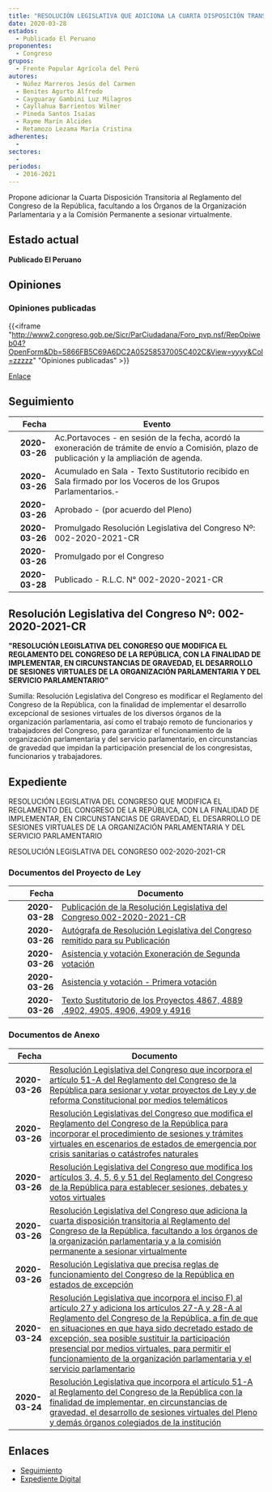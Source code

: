 ```yaml
---
title: "RESOLUCIÓN LEGISLATIVA QUE ADICIONA LA CUARTA DISPOSICIÓN TRANSITORIA AL REGLAMENTO DEL CONGRESO DE LA REPÚBLICA, FACULTANDO A LOS ÓRGANOS DE LA ORGANIZACIÓN PARLAMENTARIA Y A LA COMISIÓN PERMANENTE A SESIONAR VIRTUALMENTE"
date: 2020-03-28
estados: 
  - Publicado El Peruano
proponentes: 
  - Congreso
grupos: 
  - Frente Popular Agrícola del Perú
autores: 
  - Núñez Marreros Jesús del Carmen
  - Benites Agurto Alfredo
  - Cayguaray Gambini Luz Milagros
  - Cayllahua Barrientos Wilmer
  - Pineda Santos Isaías
  - Rayme Marín Alcides
  - Retamozo Lezama María Cristina
adherentes: 
  - 
sectores: 
  - 
periodos: 
  - 2016-2021
---
```


Propone adicionar la Cuarta Disposición Transitoria al Reglamento del Congreso de la República, facultando a los Órganos de la Organización Parlamentaria y a la Comisión Permanente a sesionar virtualmente.


## Estado actual

**Publicado El Peruano**

## Opiniones

### Opiniones publicadas

{{<iframe "http://www2.congreso.gob.pe/Sicr/ParCiudadana/Foro_pvp.nsf/RepOpiweb04?OpenForm&Db=5866FB5C69A6DC2A05258537005C402C&View=yyyy&Col=zzzzz" "Opiniones publicadas" >}}

[Enlace](http://www2.congreso.gob.pe/Sicr/ParCiudadana/Foro_pvp.nsf/RepOpiweb04?OpenForm&Db=5866FB5C69A6DC2A05258537005C402C&View=yyyy&Col=zzzzz)

## Seguimiento

| Fecha | Evento |
|------:|--------|
| **2020-03-26** | Ac.Portavoces - en sesión de la fecha, acordó la exoneración de trámite de envío a Comisión, plazo de publicación y la ampliación de agenda.|
| **2020-03-26** | Acumulado en Sala - Texto Sustitutorio recibido en Sala firmado por los Voceros de los Grupos Parlamentarios.-|
| **2020-03-26** | Aprobado - (por acuerdo del Pleno)|
| **2020-03-26** | Promulgado Resolución Legislativa del Congreso Nº: 002-2020-2021-CR|
| **2020-03-26** | Promulgado por el Congreso|
| **2020-03-28** | Publicado - R.L.C. N° 002-2020-2021-CR|

## Resolución Legislativa del Congreso Nº: 002-2020-2021-CR

**"RESOLUCIÓN LEGISLATIVA DEL CONGRESO QUE MODIFICA EL REGLAMENTO DEL CONGRESO DE LA REPÚBLICA, CON LA FINALIDAD DE IMPLEMENTAR, EN CIRCUNSTANCIAS DE GRAVEDAD, EL DESARROLLO DE SESIONES VIRTUALES DE LA ORGANIZACIÓN PARLAMENTARIA Y DEL SERVICIO PARLAMENTARIO"**

Sumilla: Resolución Legislativa del Congreso es modificar el Reglamento del Congreso de la República, con la finalidad de implementar el desarrollo excepcional de sesiones virtuales de los diversos órganos de la organización parlamentaria, así como el trabajo remoto de funcionarios y trabajadores del Congreso, para garantizar el funcionamiento de la organización parlamentaria y del servicio parlamentario, en circunstancias de gravedad que impidan la participación presencial de los congresistas, funcionarios y trabajadores.


## Expediente

RESOLUCIÓN LEGISLATIVA DEL CONGRESO QUE MODIFICA EL REGLAMENTO DEL CONGRESO DE LA REPÚBLICA, CON LA FINALIDAD DE IMPLEMENTAR, EN CIRCUNSTANCIAS DE GRAVEDAD, EL DESARROLLO DE SESIONES VIRTUALES DE LA ORGANIZACIÓN PARLAMENTARIA Y DEL SERVICIO PARLAMENTARIO

RESOLUCIÓN LEGISLATIVA DEL CONGRESO 002-2020-2021-CR


### Documentos del Proyecto de Ley

| Fecha | Documento |
|------:|--------|
| **2020-03-28** | [Publicación de la Resolución Legislativa del Congreso 002-2020-2021-CR](http://www.leyes.congreso.gob.pe/Documentos/2016_2021/Resolucion_Legislativa_del_Congreso/RLC-002-2020-2021-CR.pdf) |
| **2020-03-26** | [Autógrafa de Resolución Legislativa del Congreso remitido para su Publicación](http://www.leyes.congreso.gob.pe/Documentos/2016_2021/Autografas/Resolucion_Legislativa_del_Congreso/AU0486720200326.pdf) |
| **2020-03-26** | [Asistencia y votación Exoneración de Segunda votación](http://www.leyes.congreso.gob.pe/Documentos/2016_2021/Asistencia_y_Votacion/Proyectos_de_Ley/Exoneracion_de_Segunda_Votacion/ESV0486720200326.pdf) |
| **2020-03-26** | [Asistencia y votación - Primera votación](http://www.leyes.congreso.gob.pe/Documentos/2016_2021/Asistencia_y_Votacion/Proyectos_de_Ley/AV0486720200326.pdf) |
| **2020-03-26** | [Texto Sustitutorio de los Proyectos 4867, 4889 ,4902, 4905, 4906, 4909 y 4916](http://www.leyes.congreso.gob.pe/Documentos/2016_2021/Texto_Sustitutorio/Proyectos_de_Ley/TS0486720200326.pdf) |

### Documentos de Anexo

| Fecha | Documento |
|------:|--------|
| **2020-03-26** | [Resolución Legislativa del Congreso que incorpora el artículo 51-A del Reglamento del Congreso de la República para sesionar y votar proyectos de Ley y de reforma Constitucional por medios telemáticos](http://www.leyes.congreso.gob.pe/Documentos/2016_2021/Proyectos_de_Ley_y_de_Resoluciones_Legislativas/PL04916-20200326.pdf) |
| **2020-03-26** | [Resolución Legislativas del Congreso que modifica el Reglamento del Congreso de la República para incorporar el procedimiento de sesiones y trámites virtuales en escenarios de estados de emergencia por crisis sanitarias o catástrofes naturales](http://www.leyes.congreso.gob.pe/Documentos/2016_2021/Proyectos_de_Ley_y_de_Resoluciones_Legislativas/PL04909-20200326.pdf) |
| **2020-03-26** | [Resolución Legislativa del Congreso que modifica los artículos 3, 4, 5, 6 y 51 del Reglamento del Congreso de la República para establecer sesiones, debates y votos virtuales](http://www.leyes.congreso.gob.pe/Documentos/2016_2021/Proyectos_de_Ley_y_de_Resoluciones_Legislativas/PL04906-20200326.pdf) |
| **2020-03-26** | [Resolución Legislativa del Congreso que adiciona la cuarta disposición transitoria al Reglamento del Congreso de la República, facultando a los órganos de la organización parlamentaria y a la comisión permanente a sesionar virtualmente](http://www.leyes.congreso.gob.pe/Documentos/2016_2021/Proyectos_de_Ley_y_de_Resoluciones_Legislativas/PL04905-20200326.pdf) |
| **2020-03-26** | [Resolución Legislativa que precisa reglas de funcionamiento del Congreso de la República en estados de excepción](http://www.leyes.congreso.gob.pe/Documentos/2016_2021/Proyectos_de_Ley_y_de_Resoluciones_Legislativas/PL04902-20200326.pdf) |
| **2020-03-24** | [Resolución Legislativa que incorpora el inciso F) al artículo 27 y adiciona los artículos 27-A y 28-A al Reglamento del Congreso de la República, a fin de que en situaciones en que haya sido decretado estado de excepción, sea posible sustituir la participación presencial por medios virtuales, para permitir el funcionamiento de la organización parlamentaria y el servicio parlamentario](http://www.leyes.congreso.gob.pe/Documentos/2016_2021/Proyectos_de_Ley_y_de_Resoluciones_Legislativas/PL04889-20200324.pdf) |
| **2020-03-24** | [Resolución Legislativa que incorpora el artículo 51-A al Reglamento del Congreso de la República con la finalidad de implementar, en circunstancias de gravedad, el desarrollo de sesiones virtuales del Pleno y demás órganos colegiados de la institución](http://www.leyes.congreso.gob.pe/Documentos/2016_2021/Proyectos_de_Ley_y_de_Resoluciones_Legislativas/PL04867-20200324.pdf) |

## Enlaces 

- [Seguimiento](http://www2.congreso.gob.pe/Sicr/TraDocEstProc/CLProLey2016.nsf/f7fff46988ca05b1052578e100829cc7/571b37b6e2dd3a4d05258537006ea04a?OpenDocument)
- [Expediente Digital](http://www2.congreso.gob.pe/Sicr/TraDocEstProc/CLProLey2016.nsf/f7fff46988ca05b1052578e100829cc7/571b37b6e2dd3a4d05258537006ea04a?OpenDocument&Click=05257FB7005EB655.eb71d0cf91d8294e05256cdf006b5706/$Body/0.1C6C)
